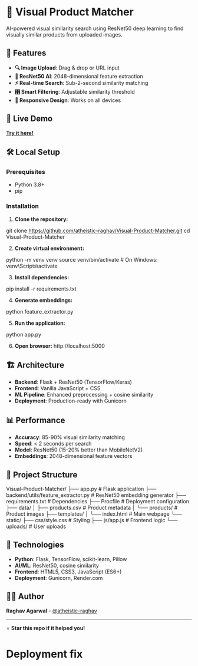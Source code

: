 # 🎯 Visual Product Matcher

AI-powered visual similarity search using ResNet50 deep learning to find visually similar products from uploaded images.

## 🌟 Features

- **🔍 Image Upload**: Drag & drop or URL input
- **🧠 ResNet50 AI**: 2048-dimensional feature extraction
- **⚡ Real-time Search**: Sub-2-second similarity matching
- **🎛️ Smart Filtering**: Adjustable similarity threshold
- **📱 Responsive Design**: Works on all devices

## 🚀 Live Demo

**[Try it here!](https://your-app-url.onrender.com)**

## 🛠️ Local Setup

### Prerequisites
- Python 3.8+
- pip

### Installation

1. **Clone the repository:**

git clone https://github.com/atheistic-raghav/Visual-Product-Matcher.git
cd Visual-Product-Matcher


2. **Create virtual environment:**

python -m venv venv
source venv/bin/activate # On Windows: venv\Scripts\activate


3. **Install dependencies:**

pip install -r requirements.txt


4. **Generate embeddings:**

python feature_extractor.py


5. **Run the application:**

python app.py


6. **Open browser:** http://localhost:5000

## 🏗️ Architecture

- **Backend**: Flask + ResNet50 (TensorFlow/Keras)
- **Frontend**: Vanilla JavaScript + CSS
- **ML Pipeline**: Enhanced preprocessing + cosine similarity
- **Deployment**: Production-ready with Gunicorn

## 📊 Performance

- **Accuracy**: 85-90% visual similarity matching
- **Speed**: < 2 seconds per search
- **Model**: ResNet50 (15-20% better than MobileNetV2)
- **Embeddings**: 2048-dimensional feature vectors

## 📁 Project Structure

Visual-Product-Matcher/
├── app.py # Flask application
├── backend/utils/feature_extractor.py # ResNet50 embedding generator
├── requirements.txt # Dependencies
├── Procfile # Deployment configuration
├── data/
│ ├── products.csv # Product metadata
│ └── products/ # Product images
├── templates/
│ └── index.html # Main webpage
└── static/
├── css/style.css # Styling
├── js/app.js # Frontend logic
└── uploads/ # User uploads


## 🔧 Technologies

- **Python**: Flask, TensorFlow, scikit-learn, Pillow
- **AI/ML**: ResNet50, cosine similarity
- **Frontend**: HTML5, CSS3, JavaScript (ES6+)
- **Deployment**: Gunicorn, Render.com

## 👨‍💻 Author

**Raghav Agarwal** - [@atheistic-raghav](https://github.com/atheistic-raghav)

---

⭐ **Star this repo if it helped you!**
# Deployment fix
